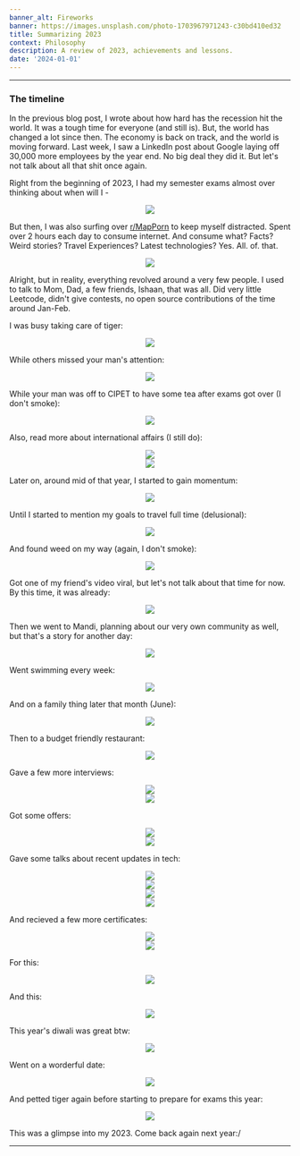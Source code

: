 ```yaml
---
banner_alt: Fireworks
banner: https://images.unsplash.com/photo-1703967971243-c30bd410ed32
title: Summarizing 2023
context: Philosophy
description: A review of 2023, achievements and lessons.
date: '2024-01-01'
---
```


---

### The timeline

In the previous blog post, I wrote about how hard has the recession hit the world. It was a tough time for everyone (and still is). But, the world has changed a lot since then. The economy is back on track, and the world is moving forward. Last week, I saw a LinkedIn post about Google laying off 30,000 more employees by the year end. No big deal they did it. But let's not talk about all that shit once again.

Right from the beginning of 2023, I had my semester exams almost over thinking about when will I -

<center>
    <img src="https://cdn.statically.io/gh/thatsameguyokay/images/main/rawat.png" style={{width: "90%"}}></img>
</center>

But then, I was also surfing over [r/MapPorn](https://www.reddit.com/r/MapPorn/) to keep myself distracted. Spent over 2 hours each day to consume internet. And consume what? Facts? Weird stories? Travel Experiences? Latest technologies? Yes. All. of. that.

<center>
    <img src="https://cdn.statically.io/gh/thatsameguyokay/images/main/disliked.jpg" style={{width: "90%"}}></img>
</center>

Alright, but in reality, everything revolved around a very few people. I used to talk to Mom, Dad, a few friends, Ishaan, that was all. Did very little Leetcode, didn't give contests, no open source contributions of the time around Jan-Feb.

I was busy taking care of tiger:

<center>
    <img src="https://cdn.statically.io/gh/thatsameguyokay/images/main/tiger.jpg" style={{width: "90%"}}></img>
</center>

While others missed your man's attention:

<center>
    <img src="https://cdn.statically.io/gh/thatsameguyokay/images/main/niggz.png" style={{width: "90%"}}></img>
</center>

While your man was off to CIPET to have some tea after exams got over (I don't smoke):

<center>
    <img src="https://cdn.statically.io/gh/thatsameguyokay/images/main/raghav.jpg" style={{width: "90%"}}></img>
</center>

Also, read more about international affairs (I still do):

<center>
    <img src="https://cdn.statically.io/gh/thatsameguyokay/images/main/border.jpg" style={{width: "90%"}}></img>
</center>

<center>
    <img src="https://cdn.statically.io/gh/thatsameguyokay/images/main/polity.jpg" style={{width: "90%"}}></img>
</center>

Later on, around mid of that year, I started to gain momentum:

<center>
    <img src="https://cdn.statically.io/gh/thatsameguyokay/images/main/work.png" style={{width: "90%"}}></img>
</center>

Until I started to mention my goals to travel full time (delusional):

<center>
    <img src="https://cdn.statically.io/gh/thatsameguyokay/images/main/kullu.jpg" style={{width: "90%"}}></img>
</center>

And found weed on my way (again, I don't smoke):

<center>
    <img src="https://cdn.statically.io/gh/thatsameguyokay/images/main/weed.jpg" style={{width: "90%"}}></img>
</center>

Got one of my friend's video viral, but let's not talk about that time for now. By this time, it was already:

<center>
    <img src="https://cdn.statically.io/gh/thatsameguyokay/images/main/autumn.jpg" style={{width: "90%"}}></img>
</center>

Then we went to Mandi, planning about our very own community as well, but that's a story for another day:

<center>
    <img src="https://cdn.statically.io/gh/thatsameguyokay/images/main/tour.png" style={{width: "90%"}}></img>
</center>

Went swimming every week:

<center>
    <img src="https://cdn.statically.io/gh/thatsameguyokay/images/main/swim.png" style={{width: "90%"}}></img>
</center>

And on a family thing later that month (June):

<center>
    <img src="https://cdn.statically.io/gh/thatsameguyokay/images/main/family.png" style={{width: "90%"}}></img>
</center>

Then to a budget friendly restaurant:

<center>
    <img src="https://cdn.statically.io/gh/thatsameguyokay/images/main/budget.jpg" style={{width: "90%"}}></img>
</center>

Gave a few more interviews:

<center>
    <img src="https://cdn.statically.io/gh/thatsameguyokay/images/main/hackerrank.png" style={{width: "90%"}}></img>
</center>
<center>
    <img src="https://cdn.statically.io/gh/thatsameguyokay/images/main/fidelity.png" style={{width: "90%"}}></img>
</center>

Got some offers:

<center>
    <img src="https://cdn.statically.io/gh/thatsameguyokay/images/main/offer.png" style={{width: "90%"}}></img>
</center>

<center>
    <img src="https://cdn.statically.io/gh/thatsameguyokay/images/main/offer2.png" style={{width: "90%"}}></img>
</center>

Gave some talks about recent updates in tech:

<center>
    <img src="https://cdn.statically.io/gh/thatsameguyokay/images/main/talk1.JPG" style={{width: "90%"}}></img>
</center>
<center>
    <img src="https://cdn.statically.io/gh/thatsameguyokay/images/main/talk2.JPG" style={{width: "90%"}}></img>
</center>
<center>
    <img src="https://cdn.statically.io/gh/thatsameguyokay/images/main/talk4.jpg" style={{width: "90%"}}></img>
</center>
<center>
    <img src="https://cdn.statically.io/gh/thatsameguyokay/images/main/talk5.jpg" style={{width: "90%"}}></img>
</center>

And recieved a few more certificates:

<center>
    <img src="https://cdn.statically.io/gh/thatsameguyokay/images/main/talk3.jpg" style={{width: "90%"}}></img>
</center>
<center>
    <img src="https://cdn.statically.io/gh/thatsameguyokay/images/main/talk6.jpg" style={{width: "90%"}}></img>
</center>

For this:

<center>
    <img src="https://cdn.statically.io/gh/thatsameguyokay/images/main/team2.jpg" style={{width: "90%"}}></img>
</center>

And this:

<center>
    <img src="https://cdn.statically.io/gh/thatsameguyokay/images/main/team.jpg" style={{width: "90%"}}></img>
</center>

This year's diwali was great btw:

<center>
    <img src="https://cdn.statically.io/gh/thatsameguyokay/images/main/diwali.jpg" style={{width: "90%"}}></img>
</center>

Went on a worderful date:

<center>
    <img src="https://cdn.statically.io/gh/thatsameguyokay/images/main/date.jpg" style={{width: "90%"}}></img>
</center>

And petted tiger again before starting to prepare for exams this year:

<center>
    <img src="https://cdn.statically.io/gh/thatsameguyokay/images/main/tiger2.jpg" style={{width: "90%"}}></img>
</center>

This was a glimpse into my 2023. Come back again next year:/

---
